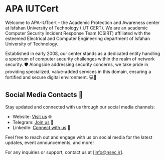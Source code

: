 # APA IUTCert

Welcome to APA-IUTcert – the Academic Protection and Awareness center at Isfahan University of Technology (IUT CERT). We are an academic Computer Security Incident Response Team (CSIRT) affiliated with the esteemed Electrical and Computer Engineering department of Isfahan University of Technology.

Established in early 2008, our center stands as a dedicated entity handling a spectrum of computer security challenges within the realm of network security. 🛡️ Alongside addressing security concerns, we take pride in providing specialized, value-added services in this domain, ensuring a fortified and secure digital environment. 💻🔐

## Social Media Contacts 🌟

Stay updated and connected with us through our social media channels:

- Website: [Visit us](http://cert.iut.ac.ir/) 🌐
- Telegram: [Join us](https://t.me/APA_IUTcert) 💬
- LinkedIn: [Connect with us](https://www.linkedin.com/in/apa-iutcert-898084106/) 🔗

Feel free to reach out and engage with us on social media for the latest updates, event announcements, and more!

For any inquiries or support, contact us at [info@nsec.ir].

